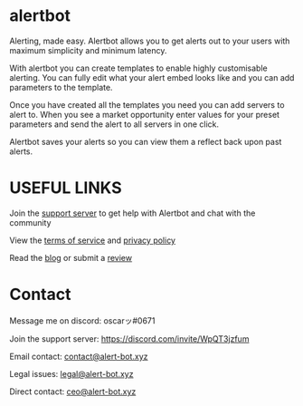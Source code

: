 # alertbot

Alerting, made easy. Alertbot allows you to get alerts out to your users with maximum simplicity and minimum latency.

With alertbot you can create templates to enable highly customisable alerting. You can fully edit what your alert embed looks like and you can add parameters to the template.

Once you have created all the templates you need you can add servers to alert to. When you see a market opportunity enter values for your preset parameters and send the alert to all servers in one click.

Alertbot saves your alerts so you can view them a reflect back upon past alerts.

# USEFUL LINKS

Join the [support server](https://alert-bot.xyz/redirect?link=support-server) to get help with Alertbot and chat with the community

View the [terms of service](https://alert-bot.xyz/legal/terms) and [privacy policy](https://alert-bot.xyz/legal/privacy)

Read the [blog](https://alert-bot.xyz/info/blog) or submit a [review](https://alert-bot.xyz/info/reviews)

# Contact

Message me on discord: oscarッ#0671

Join the support server: https://discord.com/invite/WpQT3jzfum

Email contact: contact@alert-bot.xyz

Legal issues: legal@alert-bot.xyz

Direct contact: ceo@alert-bot.xyz
